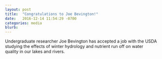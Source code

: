 ```yaml
---
layout: post
title:  "Congratulations to Joe Bevington!"
date:   2016-12-14 11:54:29 -0700
categories: media
blurb:
---
```

Undergraduate researcher Joe Bevington has accepted a job with the USDA studying the effects of winter hydrology and nutrient run off on water quality in our lakes and rivers. 
